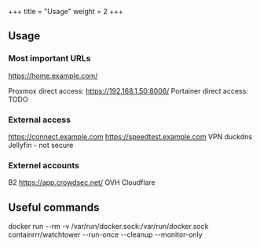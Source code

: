 +++
title = "Usage"
weight = 2
+++


## Usage

### Most important URLs

https://home.example.com/

Proxmox direct access: https://192.168.1.50:8006/
Portainer direct access: TODO

### External access

https://connect.example.com
https://speedtest.example.com
VPN
duckdns Jellyfin - not secure

### Externel accounts

B2
https://app.crowdsec.net/
OVH
Cloudflare

## Useful commands

docker run --rm -v /var/run/docker.sock:/var/run/docker.sock containrrr/watchtower --run-once --cleanup --monitor-only
